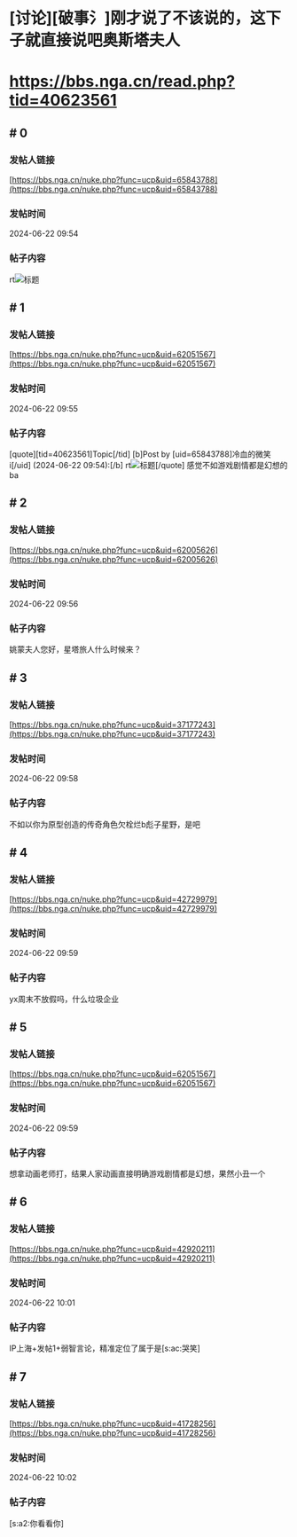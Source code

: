 # [讨论][破事氵]刚才说了不该说的，这下子就直接说吧奥斯塔夫人
# https://bbs.nga.cn/read.php?tid=40623561

## \# 0
### 发帖人链接
[https://bbs.nga.cn/nuke.php?func=ucp&uid=65843788](https://bbs.nga.cn/nuke.php?func=ucp&uid=65843788)
### 发帖时间
2024-06-22 09:54
### 帖子内容
rt![标题](https://img.nga.178.com/attachments/mon_202406/22/bwQ8ztu-8awdZdT3cSxc-m2.jpg)
## \# 1
### 发帖人链接
[https://bbs.nga.cn/nuke.php?func=ucp&uid=62051567](https://bbs.nga.cn/nuke.php?func=ucp&uid=62051567)
### 发帖时间
2024-06-22 09:55
### 帖子内容
[quote][tid=40623561]Topic[/tid] [b]Post by [uid=65843788]冷血的微笑i[/uid] (2024-06-22 09:54):[/b]
rt![标题](https://img.nga.178.com/attachments/mon_202406/22/bwQ8ztu-8awdZdT3cSxc-m2.jpg)[/quote]
感觉不如游戏剧情都是幻想的ba
## \# 2
### 发帖人链接
[https://bbs.nga.cn/nuke.php?func=ucp&uid=62005626](https://bbs.nga.cn/nuke.php?func=ucp&uid=62005626)
### 发帖时间
2024-06-22 09:56
### 帖子内容
姚蒙夫人您好，星塔旅人什么时候来？
## \# 3
### 发帖人链接
[https://bbs.nga.cn/nuke.php?func=ucp&uid=37177243](https://bbs.nga.cn/nuke.php?func=ucp&uid=37177243)
### 发帖时间
2024-06-22 09:58
### 帖子内容
不如以你为原型创造的传奇角色欠栓烂b彪子星野，是吧
## \# 4
### 发帖人链接
[https://bbs.nga.cn/nuke.php?func=ucp&uid=42729979](https://bbs.nga.cn/nuke.php?func=ucp&uid=42729979)
### 发帖时间
2024-06-22 09:59
### 帖子内容
yx周末不放假吗，什么垃圾企业
## \# 5
### 发帖人链接
[https://bbs.nga.cn/nuke.php?func=ucp&uid=62051567](https://bbs.nga.cn/nuke.php?func=ucp&uid=62051567)
### 发帖时间
2024-06-22 09:59
### 帖子内容
想拿动画老师打，结果人家动画直接明确游戏剧情都是幻想，果然小丑一个
## \# 6
### 发帖人链接
[https://bbs.nga.cn/nuke.php?func=ucp&uid=42920211](https://bbs.nga.cn/nuke.php?func=ucp&uid=42920211)
### 发帖时间
2024-06-22 10:01
### 帖子内容
IP上海+发帖1+弱智言论，精准定位了属于是[s:ac:哭笑]
## \# 7
### 发帖人链接
[https://bbs.nga.cn/nuke.php?func=ucp&uid=41728256](https://bbs.nga.cn/nuke.php?func=ucp&uid=41728256)
### 发帖时间
2024-06-22 10:02
### 帖子内容
[s:a2:你看看你]
